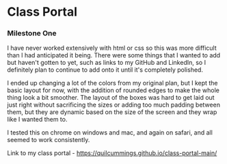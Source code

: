 # Class Portal

### Milestone One

I have never worked extensively with html or css so this was more difficult than I had anticipated it being. There were some things that I wanted to add but haven't gotten to yet, such as links to my GitHub and LinkedIn, so I definitely plan to continue to add onto it until it's completely polished.

I ended up changing a lot of the colors from my original plan, but I kept the basic layout for now, with the addition of rounded edges to make the whole thing look a bit smoother. The layout of the boxes was hard to get laid out just right without sacrificing the sizes or adding too much padding between them, but they are dynamic based on the size of the screen and they wrap like I wanted them to.

I tested this on chrome on windows and mac, and again on safari, and all seemed to work consistently.


Link to my class portal - https://quilcummings.github.io/class-portal-main/
